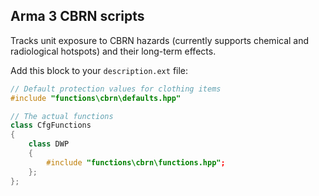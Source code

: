 ## Arma 3 CBRN scripts

Tracks unit exposure to CBRN hazards (currently supports chemical and
radiological hotspots) and their long-term effects.

Add this block to your `description.ext` file:

```cpp
// Default protection values for clothing items
#include "functions\cbrn\defaults.hpp"

// The actual functions
class CfgFunctions
{
	class DWP
	{
		#include "functions\cbrn\functions.hpp";
	};
};
```
